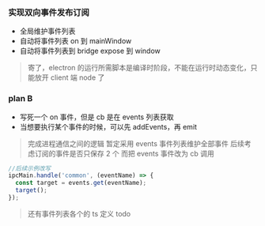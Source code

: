 ### 实现双向事件发布订阅

- 全局维护事件列表
- 自动将事件列表 on 到 mainWindow
- 自动将事件列表到 bridge expose 到 window

> 寄了，electron 的运行所需脚本是编译时阶段，不能在运行时动态变化，只能放开 client 端 node 了

### plan B

- 写死一个 on 事件，但是 cb 是在 events 列表获取
- 当想要执行某个事件的时候，可以先 addEvents，再 emit

> 完成进程通信之间的逻辑 暂定采用 events 事件列表维护全部事件 后续考虑订阅的事件是否只保存 2 个 而把 events 事件改为 cb 调用

```ts
//后续示例改写
ipcMain.handle('common', (eventName) => {
  const target = events.get(eventName);
  target();
});
```

> 还有事件列表各个的 ts 定义 todo
